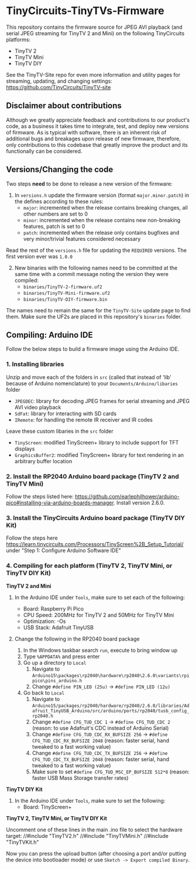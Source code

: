 # TinyCircuits-TinyTVs-Firmware

This repository contains the firmware source for JPEG AVI playback (and serial JPEG streaming for TinyTV 2 and Mini) on the following TinyCircuits platforms:
* TinyTV 2
* TinyTV Mini
* TinyTV DIY

See the TinyTV-Site repo for even more information and utility pages for streaming, updating, and changing settings: https://github.com/TinyCircuits/TinyTV-site

## Disclaimer about contributions

Although we greatly appreciate feedback and contributions to our product's code, as a business it takes time to integrate, test, and deploy new versions of firmware. As is typical with software, there is an inherent risk of additional bugs and breakages upon release of new firmware, therefore, only contributions to this codebase that greatly improve the product and its functionally can be considered.

## Versions/Changing the code

Two steps **need** to be done to release a new version of the firmware:
1. In `versions.h` update the firmware version (format `major.minor.patch`) in the defines according to these rules:
    * `major`: incremented when the release contains breaking changes, all other numbers are set to 0
    * `minor`: incremented when the release contains new non-breaking features, patch is set to 0
    * `patch`: incremented when the release only contains bugfixes and very minor/trivial features considered necessary

Read the rest of the `versions.h` file for updating the `REQUIRED` versions. The first version ever was `1.0.0`

2. New binaries with the following names need to be committed at the same time with a commit message noting the version they were compiled:
    * `binaries/TinyTV-2-firmware.uf2`
    * `binaries/TinyTV-Mini-firmware.uf2`
    * `binaries/TinyTV-DIY-firmware.bin`

The names need to remain the same for the `TinyTV-Site` update page to find them. Make sure the UF2s are placed in this repository's `binaries` folder.

## Compiling: Arduino IDE

Follow the below steps to build a firmware image using the Arduino IDE.

### 1. Installing libraries

Unzip and move each of the folders in `src` (called that instead of 'lib' because of Arduino nomenclature) to your `Documents/Arduino/libaries` folder
* `JPEGDEC`: library for decoding JPEG frames for serial streaming and JPEG AVI video playback
* `SdFat`: library for interacting with SD cards
* `IRemote`: for handling the remote IR receiver and IR codes

Leave these custom libaries in the `src` folder
* `TinyScreen`: modified TinyScreen+ library to include support for TFT displays
* `GraphicsBuffer2`: modified TinyScreen+ library for text rendering in an arbitrary buffer location

### 2. Install the RP2040 Arduino board package (TinyTV 2 and TinyTV Mini)

Follow the steps listed here: https://github.com/earlephilhower/arduino-pico#installing-via-arduino-boards-manager. Install version 2.6.0.

### 3. Install the TinyCircuits Arduino board package (TinyTV DIY Kit)
Follow the steps here https://learn.tinycircuits.com/Processors/TinyScreen%2B_Setup_Tutorial/ under "Step 1: Configure Arduino Software IDE"

### 4. Compiling for each platform (TinyTV 2, TinyTV Mini, or TinyTV DIY Kit)

**TinyTV 2 and Mini**

1. In the Arduino IDE under `Tools`, make sure to set each of the following:
    * Board: Raspberry Pi Pico
    * CPU Speed: 200MHz for TinyTV 2 and 50MHz for TinyTV Mini
    * Optimization: -Os
    * USB Stack: Adafruit TinyUSB

2. Change the following in the RP2040 board package
    1. In the Windows taskbar search `run`, execute to bring window up
    2. Type `%APPDATA%` and press enter
    3. Go up a directory to `Local`
        1. Navigate to `Arduino15\packages\rp2040\hardware\rp2040\2.6.0\variants\rpipico\pins_arduino.h`
        2. Change `#define PIN_LED (25u)` -> `#define PIN_LED (12u)`
    4. Go back to `Local`
        1. Navigate to `Arduino15/packages/rp2040/hardware/rp2040/2.6.0/libraries/Adafruit_TinyUSB_Arduino/src/arduino/ports/rp2040/tusb_config_rp2040.h`
        2. Change `#define CFG_TUD_CDC 1` -> `#define CFG_TUD_CDC 2` (reason: to use Adafruit's CDC instead of Arduino Serial)
        3. Change `#define CFG_TUD_CDC_RX_BUFSIZE 256` -> `#define CFG_TUD_CDC_RX_BUFSIZE 2048` (reason: faster serial, hand tweaked to a fast working value)
        4. Change `#define CFG_TUD_CDC_TX_BUFSIZE 256` -> `#define CFG_TUD_CDC_TX_BUFSIZE 2048` (reason: faster serial, hand tweaked to a fast working value)
        5. Make sure to set `#define CFG_TUD_MSC_EP_BUFSIZE 512*8` (reason: faster USB Mass Storage transfer rates) 

**TinyTV DIY Kit**

1. In the Arduino IDE under `Tools`, make sure to set the following:
    * Board: TinyScreen+

**TinyTV 2, TinyTV Mini, or TinyTV DIY Kit**

Uncomment one of these lines in the main .ino file to select the hardware target:
//#include "TinyTV2.h"
//#include "TinyTVMini.h"
//#include "TinyTVKit.h"

Now you can press the upload button (after choosing a port and/or putting the device into bootloader mode) or use `Sketch -> Export compiled Binary`.
